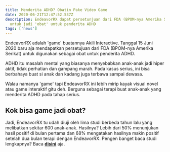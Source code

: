 ```yaml
---
title: Menderita ADHD? Obatin Pake Video Game
date: 2020-06-21T12:47:52.537Z
description: EndeavorRX dapat persetunjuan dari FDA (BPOM-nya Amerika Serikat)
  untuk jadi 'obat' untuk penderita ADHD
tags: ['news']
---
```

EndeavorRX adalah 'game' buatannya Akili Interactive. Tanggal 15 Juni 2020 baru aja mendapatkan persetujuan dari FDA (BPOM-nya Amerika Serikat) untuk digunakan sebagai obat untuk penderita ADHD.

ADHD itu masalah mental yang biasanya menyebabkan anak-anak jadi hiper aktif, tidak perhatian dan gampang marah. Pada kasus serius, ini bisa berbahaya buat si anak dan kadang juga terbawa sampai dewasa.

Walau namanya 'game' tapi EndeavorRX ini lebih mirip kayak visual novel atau game interaktif gitu deh. Berguna sebagai terapi buat anak-anak yang menderita ADHD pada tahap serius.

## Kok bisa game jadi obat?

Jadi, EndeavorRX tu udah diuji oleh lima studi berbeda tahun lalu yang melibatkan sekitar 600 anak-anak. Hasilnya? Lebih dari 50% menunjukan hasil positif di bulan pertama dan 68% mengatakan hasilnya makin positif setelah dua bulan terapi dengan EndeavorRX. Pengen banget baca studi lengkapnya? Baca **[disini](https://www.thelancet.com/journals/landig/article/PIIS2589-7500(20)30017-0/fulltext)** aja.
